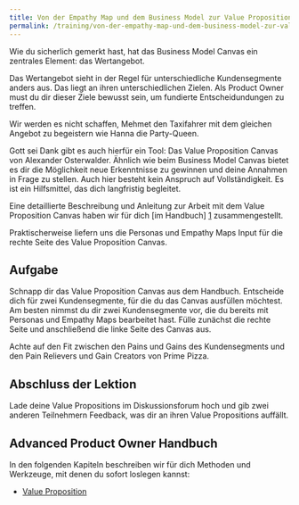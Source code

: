```yaml
---
title: Von der Empathy Map und dem Business Model zur Value Proposition
permalink: /training/von-der-empathy-map-und-dem-business-model-zur-value-proposition/
---
```


Wie du sicherlich gemerkt hast, hat das Business Model Canvas ein zentrales Element: das Wertangebot.

Das Wertangebot sieht in der Regel für unterschiedliche Kundensegmente anders aus.
Das liegt an ihren unterschiedlichen Zielen. 
Als Product Owner must du dir dieser Ziele bewusst sein, um fundierte Entscheidundungen zu treffen.

Wir werden es nicht schaffen, Mehmet den Taxifahrer mit dem gleichen Angebot zu begeistern wie Hanna die Party-Queen.

Gott sei Dank gibt es auch hierfür ein Tool: 
Das Value Proposition Canvas von Alexander Osterwalder.
Ähnlich wie beim Business Model Canvas bietet es dir die Möglichkeit neue Erkenntnisse zu gewinnen und deine Annahmen in Frage zu stellen.
Auch hier besteht kein Anspruch auf Vollständigkeit. Es ist ein Hilfsmittel, das dich langfristig begleitet.

Eine detaillierte Beschreibung und Anleitung zur Arbeit mit dem Value Proposition Canvas
haben wir für dich [im Handbuch] [1] zusammengestellt.

Praktischerweise liefern uns die Personas und Empathy Maps Input für die rechte Seite des Value Proposition Canvas.

## Aufgabe

Schnapp dir das Value Proposition Canvas aus dem Handbuch. 
Entscheide dich für zwei Kundensegmente, für die du das Canvas ausfüllen möchtest. 
Am besten nimmst du dir zwei Kundensegmente vor, die du bereits mit Personas und Empathy Maps bearbeitet hast.
Fülle zunächst die rechte Seite und anschließend die linke Seite des Canvas aus.

Achte auf den Fit zwischen den Pains und Gains des Kundensegments und den Pain Relievers und Gain Creators von Prime Pizza.

## Abschluss der Lektion

Lade deine Value Propositions im Diskussionsforum hoch und gib zwei anderen Teilnehmern Feedback, was dir an ihren Value Propositions auffällt.

## Advanced Product Owner Handbuch

In den folgenden Kapiteln beschreiben wir für dich Methoden und Werkzeuge, mit denen du sofort loslegen kannst:

* [Value Proposition][1]


[1]:	https://manual.advancedproductowner.com/coming-soon/